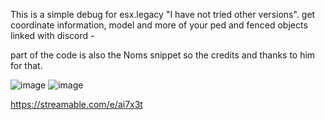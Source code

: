 This is a simple debug for esx.legacy "I have not tried other versions".
get coordinate information, model and more of your ped and fenced objects linked with discord -


part of the code is also the Noms snippet so the credits and thanks to him for that. 

![image](https://user-images.githubusercontent.com/52611202/129239398-a2f5142c-9546-4d20-a2ea-8aaa060f9bf3.png)
![image](https://user-images.githubusercontent.com/52611202/129239411-55d1a56e-c7fa-48ae-b3d0-4181ffe9de98.png)

https://streamable.com/e/ai7x3t
